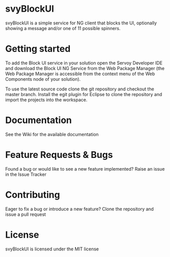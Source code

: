 # svyBlockUI

svyBlockUI is a simple service for NG client that blocks the UI, optionally showing a message and/or one of 11 possible spinners.

# Getting started

To add the Block UI service in your solution open the Servoy Developer IDE and download the Block UI NG Service from the Web Package Manager (the Web Package Manager is accessible from the context menu of the Web Components node of your solution).

To use the latest source code clone the git repository and checkout the master branch. Install the egit plugin for Eclipse to clone the repository and import the projects into the workspace.

# Documentation

See the Wiki for the available documentation

# Feature Requests & Bugs

Found a bug or would like to see a new feature implemented? Raise an issue in the Issue Tracker

# Contributing

Eager to fix a bug or introduce a new feature? Clone the repository and issue a pull request

# License

svyBlockUI is licensed under the MIT license
